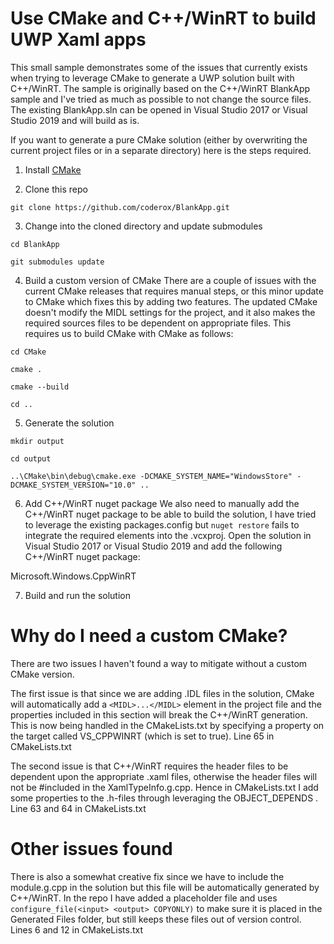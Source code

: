 # Use CMake and C++/WinRT to build UWP Xaml apps

This small sample demonstrates some of the issues that currently exists when trying to leverage CMake to generate a UWP solution built with C++/WinRT. The sample is originally based on the C++/WinRT BlankApp sample and I've tried as much as possible to not change the source files. The existing BlankApp.sln can be opened in Visual Studio 2017 or Visual Studio 2019 and will build as is.

If you want to generate a pure CMake solution (either by overwriting the current project files or in a separate directory) here is the steps required.

1. Install [CMake](https://cmake.org)

2. Clone this repo

`git clone https://github.com/coderox/BlankApp.git`

3. Change into the cloned directory and update submodules

`cd BlankApp`

`git submodules update`

4. Build a custom version of CMake
There are a couple of issues with the current CMake releases that requires manual steps, or this minor update to CMake which fixes this by adding two features. The updated CMake doesn't modify the MIDL settings for the project, and it also makes the required sources files to be dependent on appropriate files. This requires us to build CMake with CMake as follows:

`cd CMake`

`cmake .`

`cmake --build`

`cd ..`

5. Generate the solution

`mkdir output`

`cd output`

`..\CMake\bin\debug\cmake.exe -DCMAKE_SYSTEM_NAME="WindowsStore" -DCMAKE_SYSTEM_VERSION="10.0" ..`

6. Add C++/WinRT nuget package
We also need to manually add the C++/WinRT nuget package to be able to build the solution, I have tried to leverage the existing packages.config but `nuget restore` fails to integrate the required elements into the .vcxproj. Open the solution in Visual Studio 2017 or Visual Studio 2019 and add the following C++/WinRT nuget package:

Microsoft.Windows.CppWinRT

7. Build and run the solution

# Why do I need a custom CMake?
There are two issues I haven't found a way to mitigate without a custom CMake version.

The first issue is that since we are adding .IDL files in the solution, CMake will automatically add a `<MIDL>...</MIDL>` element in the project file and the properties included in this section will break the C++/WinRT generation. This is now being handled in the CMakeLists.txt by specifying a property on the target called VS_CPPWINRT (which is set to true). Line 65 in CMakeLists.txt

The second issue is that C++/WinRT requires the header files to be dependent upon the appropriate .xaml files, otherwise the header files will not be #included in the XamlTypeInfo.g.cpp. Hence in CMakeLists.txt I add some properties to the .h-files through leveraging the OBJECT_DEPENDS . Line 63 and 64 in CMakeLists.txt

# Other issues found
There is also a somewhat creative fix since we have to include the module.g.cpp in the solution but this file will be automatically generated by C++/WinRT. In the repo I have added a placeholder file and uses `configure_file(<input> <output> COPYONLY)` to make sure it is placed in the Generated Files folder, but still keeps these files out of version control. Lines 6 and 12 in CMakeLists.txt